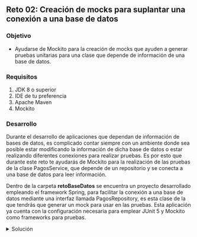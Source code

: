## Reto 02: Creación de mocks para suplantar una conexión a una base de datos

### Objetivo
- Ayudarse de Mockito para la creación de mocks que ayuden a generar pruebas unitarias para una clase que depende de información de una base de datos.

### Requisitos
1. JDK 8 o superior
2. IDE de tu preferencia
3. Apache Maven
4. Mockito

### Desarrollo
Durante el desarrollo de aplicaciones que dependan de información de bases de datos, es complicado contar siempre con un ambiente donde sea posible estar modificando la información de dicha base de datos o estar realizando diferentes conexiones para realizar pruebas. Es por esto que durante este reto te ayudarás de Mockito para la realización de las pruebas de la clase PagosService, que depende de un repositorio y se conecta a una base de datos para leer información.

Dentro de la carpeta **retoBaseDatos** se encuentra un proyecto desarrollado empleando el framework Spring, para facilitar la conexión a una base de datos mediante una interfaz llamada PagosRepository, es esta clase de la que tendrás que generar un mock para usar en las pruebas.
Esta aplicación ya cuenta con la configuración necesaria para emplear JUnit 5 y Mockito como frameworks para pruebas.


<details>
	<summary>Solución</summary>
    1. El primer paso consiste en crear la clase PagosServiceTest dentro de `src/test/java` en el paquete org.bedu.retoBaseDatos.service para crear las pruebas unitarias del servicio.
    2. Una vez que hayamos creado la clase, le agregaremos los atributos necesarios para la prueba: una instancia de PagosService y una de PagosRepository, junto con sus correspondientes anotaciones para indicarle a Mockito dónde actuar:
    ```java
     @Mock
    private PagosRepository repositorio;
    @InjectMocks
    private PagosService servicio;
    ```

    3. Agregaremos también un método setUp para configurar nuestro servicio y el objeto mock antes de cada prueba:
    ```java
    @BeforeEach
    void setUp() {
        MockitoAnnotations.initMocks(this);
    }
    ```

    4. Ahora, toca el turno de agregar cada uno de los métodos de prueba, recordando probar la funcionalidad de los métodos públicos del servicio. De esa forma, los métodos de prueba quedan:
    ```java
    @Mock
    private PagosRepository repositorio;
    @InjectMocks
    private PagosService servicio;

    @BeforeEach
    void setUp() {
        MockitoAnnotations.initMocks(this);
    }

    @Test
    void buscarTodosTest() {
        Mockito.when(repositorio.findAll()).thenReturn(crearListaPagos());

        Iterable<Pago> resultado = servicio.buscarTodos();
        Pago primerElemento = resultado.iterator().next();

        assertEquals(1, primerElemento.getId());
    }

    @Test
    void buscarPorIdTest() {
        Mockito.when(repositorio.findById(1)).thenReturn(Optional.of(crearPago()));
        Pago resultado = servicio.buscarPorId(1);
        assertEquals(1, resultado.getId());
    }

    @Test
    void editarTest() {
        Mockito.when(repositorio.save(Mockito.any(Pago.class))).then(AdditionalAnswers.returnsFirstArg());
        Pago editado = crearPago();
        editado.setCantidad(6000);
        Pago resultado = servicio.editar(editado);
        assertEquals(editado, resultado);
    }

    @Test
    void eliminarTest() {
        servicio.eliminar(1);
        Mockito.verify(repositorio, Mockito.times(1)).deleteById(1);
    }

    private Pago crearPago(){
        Pago pago = new Pago();
        pago.setId(1);
        pago.setCantidad(3500);
        pago.setConcepto("Servicio de mantenimiento de PC");
        pago.setFecha(LocalDate.now());
        return pago;
    }

    private List<Pago> crearListaPagos(){
        return Collections.singletonList(crearPago());
    }
    ```

    5. De esta forma hemos creado un servicio que depende de una conexión a una base de datos y hemos realizado pruebas de su funcionalidad sin depender de una conexión real ni de trabajar con información completa.
</details>
